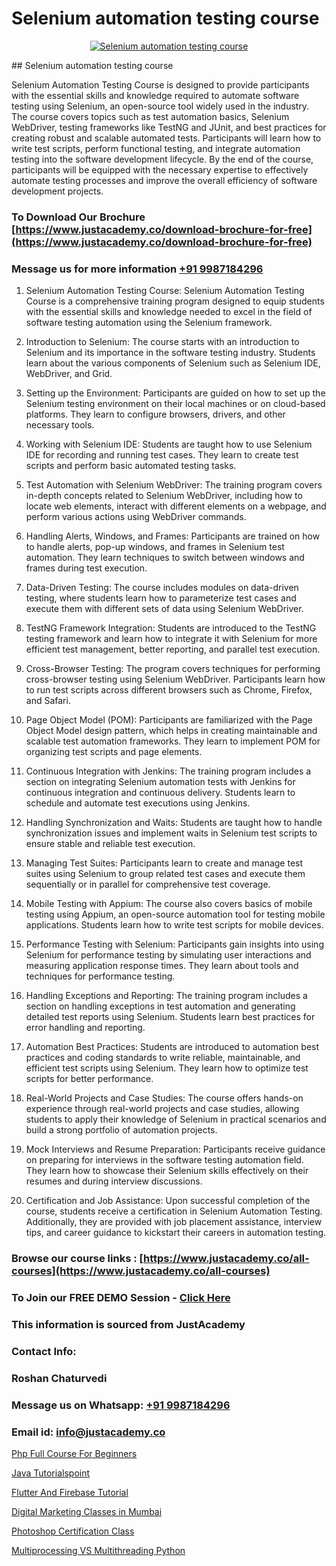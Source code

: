 # Selenium automation testing course

<p align="center">
  <a href="https://justacademy.co/program-detail/software-testing">
    <img src="https://justacademy.co/storage2/program_images/1704700438.webp" alt="Selenium automation testing course">
  </a>
</p>
## Selenium automation testing course

Selenium Automation Testing Course is designed to provide participants with the essential skills and knowledge required to automate software testing using Selenium, an open-source tool widely used in the industry. The course covers topics such as test automation basics, Selenium WebDriver, testing frameworks like TestNG and JUnit, and best practices for creating robust and scalable automated tests. Participants will learn how to write test scripts, perform functional testing, and integrate automation testing into the software development lifecycle. By the end of the course, participants will be equipped with the necessary expertise to effectively automate testing processes and improve the overall efficiency of software development projects.
### To Download Our Brochure [https://www.justacademy.co/download-brochure-for-free](https://www.justacademy.co/download-brochure-for-free)
### Message us for more information [+91 9987184296](https://api.whatsapp.com/send?phone=919987184296)
1) Selenium Automation Testing Course:
Selenium Automation Testing Course is a comprehensive training program designed to equip students with the essential skills and knowledge needed to excel in the field of software testing automation using the Selenium framework.

2) Introduction to Selenium:
The course starts with an introduction to Selenium and its importance in the software testing industry. Students learn about the various components of Selenium such as Selenium IDE, WebDriver, and Grid.

3) Setting up the Environment:
Participants are guided on how to set up the Selenium testing environment on their local machines or on cloud-based platforms. They learn to configure browsers, drivers, and other necessary tools.

4) Working with Selenium IDE:
Students are taught how to use Selenium IDE for recording and running test cases. They learn to create test scripts and perform basic automated testing tasks.

5) Test Automation with Selenium WebDriver:
The training program covers in-depth concepts related to Selenium WebDriver, including how to locate web elements, interact with different elements on a webpage, and perform various actions using WebDriver commands.

6) Handling Alerts, Windows, and Frames:
Participants are trained on how to handle alerts, pop-up windows, and frames in Selenium test automation. They learn techniques to switch between windows and frames during test execution.

7) Data-Driven Testing:
The course includes modules on data-driven testing, where students learn how to parameterize test cases and execute them with different sets of data using Selenium WebDriver.

8) TestNG Framework Integration:
Students are introduced to the TestNG testing framework and learn how to integrate it with Selenium for more efficient test management, better reporting, and parallel test execution.

9) Cross-Browser Testing:
The program covers techniques for performing cross-browser testing using Selenium WebDriver. Participants learn how to run test scripts across different browsers such as Chrome, Firefox, and Safari.

10) Page Object Model (POM):
Participants are familiarized with the Page Object Model design pattern, which helps in creating maintainable and scalable test automation frameworks. They learn to implement POM for organizing test scripts and page elements.

11) Continuous Integration with Jenkins:
The training program includes a section on integrating Selenium automation tests with Jenkins for continuous integration and continuous delivery. Students learn to schedule and automate test executions using Jenkins.

12) Handling Synchronization and Waits:
Students are taught how to handle synchronization issues and implement waits in Selenium test scripts to ensure stable and reliable test execution.

13) Managing Test Suites:
Participants learn to create and manage test suites using Selenium to group related test cases and execute them sequentially or in parallel for comprehensive test coverage.

14) Mobile Testing with Appium:
The course also covers basics of mobile testing using Appium, an open-source automation tool for testing mobile applications. Students learn how to write test scripts for mobile devices.

15) Performance Testing with Selenium:
Participants gain insights into using Selenium for performance testing by simulating user interactions and measuring application response times. They learn about tools and techniques for performance testing.

16) Handling Exceptions and Reporting:
The training program includes a section on handling exceptions in test automation and generating detailed test reports using Selenium. Students learn best practices for error handling and reporting.

17) Automation Best Practices:
Students are introduced to automation best practices and coding standards to write reliable, maintainable, and efficient test scripts using Selenium. They learn how to optimize test scripts for better performance.

18) Real-World Projects and Case Studies:
The course offers hands-on experience through real-world projects and case studies, allowing students to apply their knowledge of Selenium in practical scenarios and build a strong portfolio of automation projects.

19) Mock Interviews and Resume Preparation:
Participants receive guidance on preparing for interviews in the software testing automation field. They learn how to showcase their Selenium skills effectively on their resumes and during interview discussions.

20) Certification and Job Assistance:
Upon successful completion of the course, students receive a certification in Selenium Automation Testing. Additionally, they are provided with job placement assistance, interview tips, and career guidance to kickstart their careers in automation testing.

### Browse our course links : [https://www.justacademy.co/all-courses](https://www.justacademy.co/all-courses) 
### To Join our FREE DEMO Session - [Click Here](https://www.justacademy.co/register-for-course-demo)


### This information is sourced from JustAcademy
### Contact Info:
### Roshan Chaturvedi
### Message us on Whatsapp: [+91 9987184296](https://api.whatsapp.com/send?phone=919987184296)
### Email id: [info@justacademy.co](mailto:info@justacademy.co)
                
[Php Full Course For Beginners](https://www.linkedin.com/pulse/php-full-course-beginners-justacademy-bristol-utgie?trackingId=aB9SUKaV%2B2%2BBmjpzzp7SPw%3D%3D&lipi=urn%3Ali%3Apage%3Ad_flagship3_company_admin%3B9IEH5La1R2e7WwLGeLcpkg%3D%3D)

[Java Tutorialspoint](https://www.linkedin.com/pulse/java-tutorialspoint-justacademy-chennai-rmfre/)

[Flutter And Firebase Tutorial](https://medium.com/@justacademytraining/flutter-and-firebase-tutorial-7fe6c6fb6fee)

[Digital Marketing Classes in Mumbai](https://medium.com/@justacademytraining/digital-marketing-classes-in-mumbai-7f49afe78f74)

[Photoshop Certification Class](https://justacademyin.github.io/justacademy/photoshop-certification-class)

[Multiprocessing VS Multithreading Python](https://justacademyin.github.io/justacademy/multiprocessing-vs-multithreading-python)

